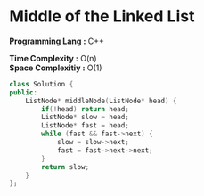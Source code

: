 # Middle of the Linked List

**Programming Lang :** C++

**Time Complexity :** O(n)  
**Space Complexitiy :** O(1)

```cpp
class Solution {
public:
    ListNode* middleNode(ListNode* head) {
        if(!head) return head;
        ListNode* slow = head;
        ListNode* fast = head;
        while (fast && fast->next) {
            slow = slow->next;
            fast = fast->next->next;
        }
        return slow;
    }
};
```
